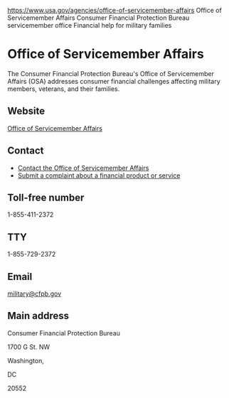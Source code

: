 

https://www.usa.gov/agencies/office-of-servicemember-affairs
Office of Servicemember Affairs
Consumer Financial Protection Bureau servicemember office
Financial help for military families

Office of Servicemember Affairs
===============================

The Consumer Financial Protection Bureau's Office of Servicemember Affairs (OSA) addresses consumer financial challenges affecting military members, veterans, and their families.

Website
-------

[Office of Servicemember Affairs](https://www.consumerfinance.gov/consumer-tools/educator-tools/servicemembers/)

Contact
-------

* [Contact the Office of Servicemember Affairs](https://www.consumerfinance.gov/about-us/contact-us/)
* [Submit a complaint about a financial product or service](https://www.consumerfinance.gov/complaint/)

Toll-free number
----------------

1-855-411-2372

TTY
---

1-855-729-2372

Email
-----

[military@cfpb.gov](mailto:military@cfpb.gov)

Main address
------------

Consumer Financial Protection Bureau
  

1700 G St. NW
  

Washington,

DC

20552
